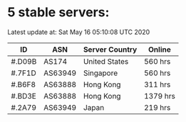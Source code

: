 # 5 stable servers:

Latest update at: Sat May 16 05:10:08 UTC 2020

| ID | ASN | Server Country | Online |
| -- | --- | -------------- | ------ |
| #.D09B | AS174 | United States | 560 hrs |
| #.7F1D | AS63949 | Singapore | 560 hrs |
| #.B6F8 | AS63888 | Hong Kong | 311 hrs |
| #.BD3E | AS63888 | Hong Kong | 1379 hrs |
| #.2A79 | AS63949 | Japan | 219 hrs |

